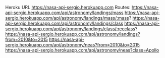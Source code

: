 Heroku URL https://nasa-api-sergio.herokuapp.com
Routes:
https://nasa-api-sergio.herokuapp.com/api/astronomy/landings/mass
https://nasa-api-sergio.herokuapp.com/api/astronomy/landings/mass/:mass?
https://nasa-api-sergio.herokuapp.com/api/astronomy/landings/class
https://nasa-api-sergio.herokuapp.com/api/astronomy/landings/class/:recclass?
https://nasa-api-sergio.herokuapp.com/api/astronomy/landings?from=2010&to=2015
https://nasa-api-sergio.herokuapp.com/api/astronomy/neas?from=2010&to=2015
https://nasa-api-sergio.herokuapp.com/api/astronomy/neas?class=Apollo
